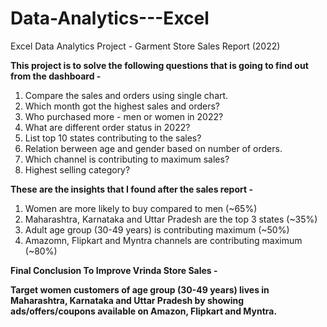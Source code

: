 # Data-Analytics---Excel
Excel Data Analytics Project - Garment Store Sales Report (2022)

**This project is to solve the following questions that is going to find out from the dashboard -**

1. Compare the sales and orders using single chart.
2. Which month got the highest sales and orders?
3. Who purchased more - men or  women in 2022?
4. What are different order status in 2022?
5. List top 10 states contributing to the sales?
6. Relation berween age and gender based on number of orders.
7. Which channel is contributing to maximum sales?
8. Highest selling category?

**These are the insights that I found after the sales report -**

1. Women are more likely to buy compared to men (~65%)
2. Maharashtra, Karnataka and Uttar Pradesh are the top 3 states (~35%)
3. Adult age group (30-49 years) is contributing maximum (~50%)
4. Amazomn, Flipkart and Myntra channels are contributing maximum (~80%)


**Final Conclusion To Improve Vrinda Store Sales -**

**Target women customers of age group (30-49 years) lives in Maharashtra, Karnataka and Uttar Pradesh by showing ads/offers/coupons available on Amazon, Flipkart and Myntra.**


